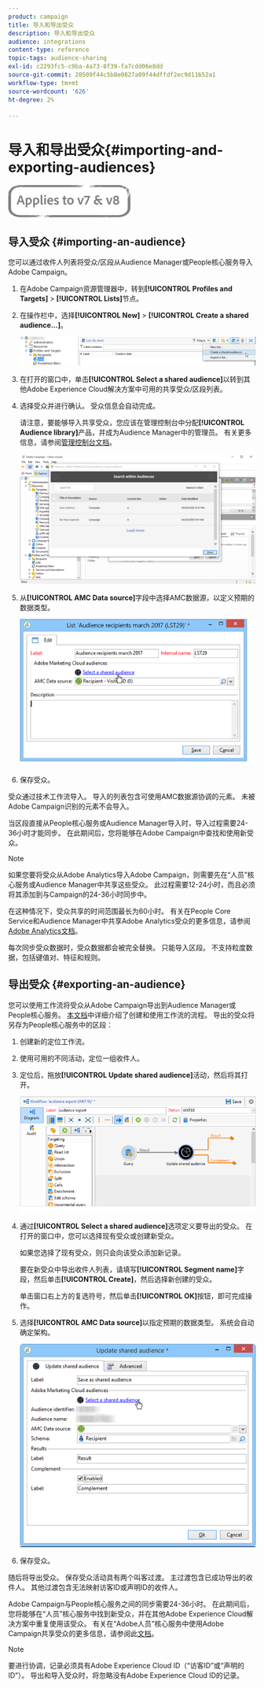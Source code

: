 ```yaml
---
product: campaign
title: 导入和导出受众
description: 导入和导出受众
audience: integrations
content-type: reference
topic-tags: audience-sharing
exl-id: c2293fc5-c9ba-4a73-8f39-fa7cdd06e8dd
source-git-commit: 20509f44c5b8e0827a09f44dffdf2ec9d11652a1
workflow-type: tm+mt
source-wordcount: '626'
ht-degree: 2%

---
```


# 导入和导出受众{#importing-and-exporting-audiences}

![](../../assets/common.svg)

## 导入受众 {#importing-an-audience}

您可以通过收件人列表将受众/区段从Audience Manager或People核心服务导入Adobe Campaign。

1. 在Adobe Campaign资源管理器中，转到&#x200B;**[!UICONTROL Profiles and Targets]** > **[!UICONTROL Lists]**&#x200B;节点。
1. 在操作栏中，选择&#x200B;**[!UICONTROL New]** > **[!UICONTROL Create a shared audience...]**。

   ![](assets/aam_import_audience.png)

1. 在打开的窗口中，单击&#x200B;**[!UICONTROL Select a shared audience]**&#x200B;以转到其他Adobe Experience Cloud解决方案中可用的共享受众/区段列表。
1. 选择受众并进行确认。 受众信息会自动完成。

   请注意，要能够导入共享受众，您应该在管理控制台中分配&#x200B;**[!UICONTROL Audience library]**&#x200B;产品，并成为Audience Manager中的管理员。 有关更多信息，请参阅[管理控制台文档](https://helpx.adobe.com/cn/enterprise/managing/user-guide.html)。

   ![](assets/aam_import_audience_3.png)

1. 从&#x200B;**[!UICONTROL AMC Data source]**&#x200B;字段中选择AMC数据源，以定义预期的数据类型。

   ![](assets/aam_import_audience_2.png)

1. 保存受众。

受众通过技术工作流导入。 导入的列表包含可使用AMC数据源协调的元素。 未被Adobe Campaign识别的元素不会导入。

当区段直接从People核心服务或Audience Manager导入时，导入过程需要24-36小时才能同步。 在此期间后，您将能够在Adobe Campaign中查找和使用新受众。

>[!NOTE]
>
>如果您要将受众从Adobe Analytics导入Adobe Campaign，则需要先在“人员”核心服务或Audience Manager中共享这些受众。 此过程需要12-24小时，而且必须将其添加到与Campaign的24-36小时同步中。
>
>在这种情况下，受众共享的时间范围最长为60小时。 有关在People Core Service和Audience Manager中共享Adobe Analytics受众的更多信息，请参阅[Adobe Analytics文档](https://experienceleague.adobe.com/docs/analytics/components/segmentation/segmentation-workflow/seg-publish.html)。

每次同步受众数据时，受众数据都会被完全替换。 只能导入区段。 不支持粒度数据，包括键值对、特征和规则。

## 导出受众 {#exporting-an-audience}

您可以使用工作流将受众从Adobe Campaign导出到Audience Manager或People核心服务。 [本文档](../../workflow/using/building-a-workflow.md)中详细介绍了创建和使用工作流的流程。 导出的受众将另存为People核心服务中的区段：

1. 创建新的定位工作流。
1. 使用可用的不同活动，定位一组收件人。
1. 定位后，拖放&#x200B;**[!UICONTROL Update shared audience]**&#x200B;活动，然后将其打开。

   ![](assets/aam_export_example.png)

1. 通过&#x200B;**[!UICONTROL Select a shared audience]**&#x200B;选项定义要导出的受众。 在打开的窗口中，您可以选择现有受众或创建新受众。

   如果您选择了现有受众，则只会向该受众添加新记录。

   要在新受众中导出收件人列表，请填写&#x200B;**[!UICONTROL Segment name]**&#x200B;字段，然后单击&#x200B;**[!UICONTROL Create]**，然后选择新创建的受众。

   单击窗口右上方的复选符号，然后单击&#x200B;**[!UICONTROL OK]**&#x200B;按钮，即可完成操作。

1. 选择&#x200B;**[!UICONTROL AMC Data source]**&#x200B;以指定预期的数据类型。 系统会自动确定架构。

   ![](assets/aam_export_audience_activity.png)

1. 保存受众。

随后将导出受众。 保存受众活动具有两个叫客过渡。 主过渡包含已成功导出的收件人。 其他过渡包含无法映射访客ID或声明ID的收件人。

Adobe Campaign与People核心服务之间的同步需要24-36小时。 在此期间后，您将能够在“人员”核心服务中找到新受众，并在其他Adobe Experience Cloud解决方案中重复使用该受众。 有关在“Adobe人员”核心服务中使用Adobe Campaign共享受众的更多信息，请参阅此[文档](https://experienceleague.adobe.com/docs/core-services/interface/audiences/t-audience-create.html)。

>[!NOTE]
>
>要进行协调，记录必须具有Adobe Experience Cloud ID（“访客ID”或“声明的ID”）。 导出和导入受众时，将忽略没有Adobe Experience Cloud ID的记录。
